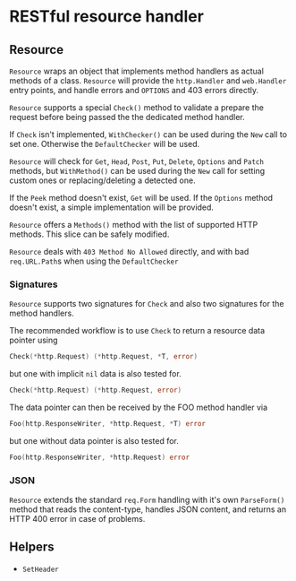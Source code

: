 # RESTful resource handler

## Resource

`Resource` wraps an object that implements method handlers as actual methods of a class.
`Resource` will provide the `http.Handler` and `web.Handler` entry points, and handle
errors and `OPTIONS` and 403 errors directly.

`Resource` supports a special `Check()` method to validate a prepare the request
before being passed the the dedicated method handler.

If `Check` isn't implemented, `WithChecker()` can be used during the `New` call to
set one. Otherwise the `DefaultChecker` will be used.

`Resource` will check for `Get`, `Head`, `Post`, `Put`, `Delete`, `Options` and
`Patch` methods, but `WithMethod()` can be used during the `New` call for setting
custom ones or replacing/deleting a detected one.

If the `Peek` method doesn't exist, `Get` will be used.
If the `Options` method doesn't exist, a simple implementation will be provided.

`Resource` offers a `Methods()` method with the list of supported HTTP methods. This slice can be safely modified.

`Resource` deals with `403 Method No Allowed` directly, and with bad `req.URL.Path`s
when using the `DefaultChecker`

### Signatures

`Resource` supports two signatures for `Check` and also two signatures for the method handlers.

The recommended workflow is to use `Check` to return a resource data pointer using
```go
Check(*http.Request) (*http.Request, *T, error)
```
but one with implicit `nil` data is also tested for.
```go
Check(*http.Request) (*http.Request, error)
```

The data pointer can then be received by the FOO method handler via
```go
Foo(http.ResponseWriter, *http.Request, *T) error
```

but one without data pointer is also tested for.
```go
Foo(http.ResponseWriter, *http.Request) error
```

### JSON

`Resource` extends the standard `req.Form` handling with it's own `ParseForm()` method that reads
the content-type, handles JSON content, and returns an HTTP 400 error in case of problems.

## Helpers

* `SetHeader`
